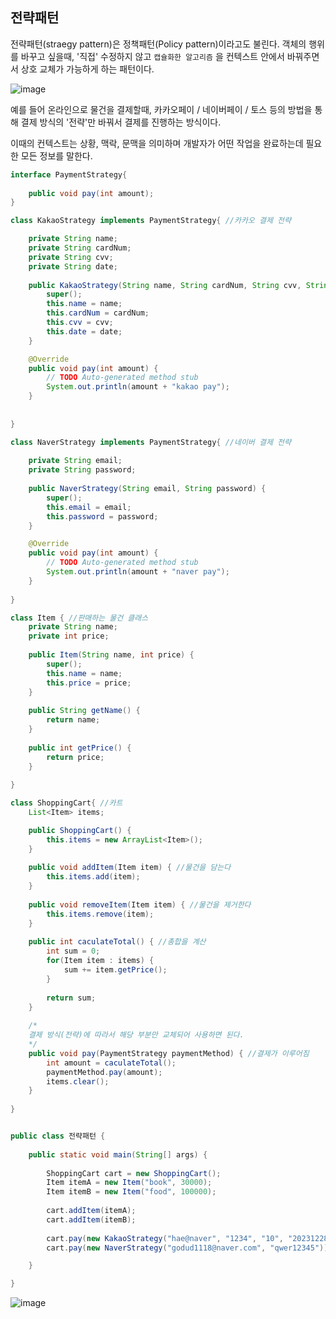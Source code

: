 ## 전략패턴

전략패턴(straegy pattern)은 정책패턴(Policy pattern)이라고도 불린다. 객체의 행위를 바꾸고 싶을때, '직접' 수정하지 않고 `캡슐화한 알고리즘` 을 컨텍스트 안에서 바꿔주면서 상호 교체가 가능하게 하는 패턴이다.

![image](https://github.com/E24I/TOGEDOG/assets/59853998/8c7cd960-26a2-491a-ade2-56d6e9c3e912)

예를 들어 온라인으로 물건을 결제할때, 카카오페이 / 네이버페이 / 토스 등의 방법을 통해 결제 방식의 '전략'만 바꿔서 결제를 진행하는 방식이다.  

이때의 컨텍스트는 상황, 맥락, 문맥을 의미하며 개발자가 어떤 작업을 완료하는데 필요한 모든 정보를 말한다.

```java
interface PaymentStrategy{
	
	public void pay(int amount);
}

class KakaoStrategy implements PaymentStrategy{ //카카오 결제 전략

	private String name;
	private String cardNum;
	private String cvv;
	private String date;
	
	public KakaoStrategy(String name, String cardNum, String cvv, String date) {
		super();
		this.name = name;
		this.cardNum = cardNum;
		this.cvv = cvv;
		this.date = date;
	}

	@Override
	public void pay(int amount) {
		// TODO Auto-generated method stub
		System.out.println(amount + "kakao pay");
	}
	
	
}

class NaverStrategy implements PaymentStrategy{ //네이버 결제 전략
	
	private String email;
	private String password;
	
	public NaverStrategy(String email, String password) {
		super();
		this.email = email;
		this.password = password;
	}

	@Override
	public void pay(int amount) {
		// TODO Auto-generated method stub
		System.out.println(amount + "naver pay");
	}
	
}

class Item { //판매하는 물건 클래스
	private String name;
	private int price;
	
	public Item(String name, int price) {
		super();
		this.name = name;
		this.price = price;
	}
	
	public String getName() {
		return name;
	}
	
	public int getPrice() {
		return price;
	}
	
}

class ShoppingCart{ //카트
	List<Item> items;

	public ShoppingCart() {
		this.items = new ArrayList<Item>();
	}
	
	public void addItem(Item item) { //물건을 담는다
		this.items.add(item);
	}
	
	public void removeItem(Item item) { //물건을 제거한다
		this.items.remove(item);
	}
	
	public int caculateTotal() { //총합을 계산
		int sum = 0;
		for(Item item : items) {
			sum += item.getPrice();
		}
		
		return sum;
	}
	
    /*
    결제 방식(전략)에 따라서 해당 부분만 교체되어 사용하면 된다.
    */
	public void pay(PaymentStrategy paymentMethod) { //결제가 이루어짐
		int amount = caculateTotal();
		paymentMethod.pay(amount);
		items.clear();
	}
	
}


public class 전략패턴 {
	
	public static void main(String[] args) {
		
		ShoppingCart cart = new ShoppingCart();
		Item itemA = new Item("book", 30000);
		Item itemB = new Item("food", 100000);
		
		cart.addItem(itemA);
		cart.addItem(itemB);
		
		cart.pay(new KakaoStrategy("hae@naver", "1234", "10", "20231228"));
		cart.pay(new NaverStrategy("godud1118@naver.com", "qwer12345"));

	}

}
```

![image](https://github.com/NewStudyGround/NewStudyGround/assets/59853998/33bd8bf0-bfc8-420a-920a-7385d4ae8193)